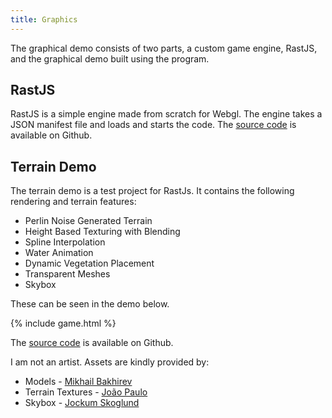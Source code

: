 ```yaml
---
title: Graphics
---
```


The graphical demo consists of two parts, a custom game engine, RastJS, and the graphical demo built using the program.

## RastJS

RastJS is a simple engine made from scratch for Webgl. The engine takes a JSON manifest file and loads and starts the code. The [source code](https://github.com/mechapede/rastjs) is available on Github.

## Terrain Demo

The terrain demo is a test project for RastJs. It contains the following rendering and terrain features:
* Perlin Noise Generated Terrain
* Height Based Texturing with Blending
* Spline Interpolation
* Water Animation
* Dynamic Vegetation Placement
* Transparent Meshes
* Skybox

These can be seen in the demo below.

{% include game.html %}

The [source code](https://github.com/mechapede/terra) is available on Github. 

I am not an artist. Assets are kindly provided by:
* Models - [Mikhail Bakhirev](https://www.cgtrader.com/free-3d-models/plant/other/lowpoly-pbr-rocks-and-foliage)
* Terrain Textures - [João Paulo](https://3dtextures.me/)
* Skybox - [Jockum Skoglund](https://opengameart.org/content/miramar-skybox)

